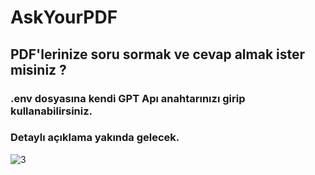# AskYourPDF
## PDF'lerinize soru sormak ve cevap almak ister misiniz ? 
### .env dosyasına kendi GPT Apı anahtarınızı girip kullanabilirsiniz.
### Detaylı açıklama yakında gelecek. 
![3](https://github.com/onuryucel1/AskYourPDF/assets/127877542/8f400cee-fb50-4822-93c1-6dc441f5080d)
